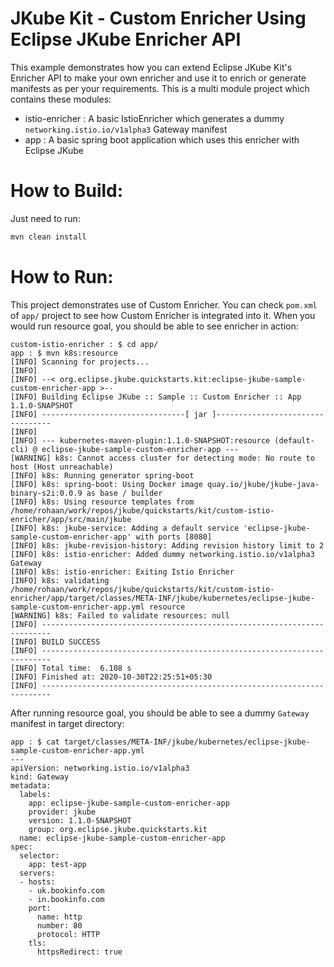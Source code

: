 # JKube Kit - Custom Enricher Using Eclipse JKube Enricher API

This example demonstrates how you can extend Eclipse JKube Kit's Enricher API to make your own enricher and use it to enrich or generate manifests as per your requirements. This is a multi module project which contains these modules:

- istio-enricher : A basic IstioEnricher which generates a dummy `networking.istio.io/v1alpha3` Gateway manifest
- app : A basic spring boot application which uses this enricher with Eclipse JKube

# How to Build:
Just need to run:
```bash
mvn clean install
```

# How to Run:
This project demonstrates use of Custom Enricher. You can check `pom.xml` of `app/` project to see how Custom Enricher is integrated into it. When you would run resource goal, you should be able to see enricher in action:

```
custom-istio-enricher : $ cd app/
app : $ mvn k8s:resource
[INFO] Scanning for projects...
[INFO] 
[INFO] --< org.eclipse.jkube.quickstarts.kit:eclipse-jkube-sample-custom-enricher-app >--
[INFO] Building Eclipse JKube :: Sample :: Custom Enricher :: App 1.1.0-SNAPSHOT
[INFO] --------------------------------[ jar ]---------------------------------
[INFO] 
[INFO] --- kubernetes-maven-plugin:1.1.0-SNAPSHOT:resource (default-cli) @ eclipse-jkube-sample-custom-enricher-app ---
[WARNING] k8s: Cannot access cluster for detecting mode: No route to host (Host unreachable)
[INFO] k8s: Running generator spring-boot
[INFO] k8s: spring-boot: Using Docker image quay.io/jkube/jkube-java-binary-s2i:0.0.9 as base / builder
[INFO] k8s: Using resource templates from /home/rohaan/work/repos/jkube/quickstarts/kit/custom-istio-enricher/app/src/main/jkube
[INFO] k8s: jkube-service: Adding a default service 'eclipse-jkube-sample-custom-enricher-app' with ports [8080]
[INFO] k8s: jkube-revision-history: Adding revision history limit to 2
[INFO] k8s: istio-enricher: Added dummy networking.istio.io/v1alpha3 Gateway
[INFO] k8s: istio-enricher: Exiting Istio Enricher
[INFO] k8s: validating /home/rohaan/work/repos/jkube/quickstarts/kit/custom-istio-enricher/app/target/classes/META-INF/jkube/kubernetes/eclipse-jkube-sample-custom-enricher-app.yml resource
[WARNING] k8s: Failed to validate resources: null
[INFO] ------------------------------------------------------------------------
[INFO] BUILD SUCCESS
[INFO] ------------------------------------------------------------------------
[INFO] Total time:  6.108 s
[INFO] Finished at: 2020-10-30T22:25:51+05:30
[INFO] ------------------------------------------------------------------------
```
After running resource goal, you should be able to see a dummy `Gateway` manifest in target directory:
```
app : $ cat target/classes/META-INF/jkube/kubernetes/eclipse-jkube-sample-custom-enricher-app.yml 
---
apiVersion: networking.istio.io/v1alpha3
kind: Gateway
metadata:
  labels:
    app: eclipse-jkube-sample-custom-enricher-app
    provider: jkube
    version: 1.1.0-SNAPSHOT
    group: org.eclipse.jkube.quickstarts.kit
  name: eclipse-jkube-sample-custom-enricher-app
spec:
  selector:
    app: test-app
  servers:
  - hosts:
    - uk.bookinfo.com
    - in.bookinfo.com
    port:
      name: http
      number: 80
      protocol: HTTP
    tls:
      httpsRedirect: true

```

